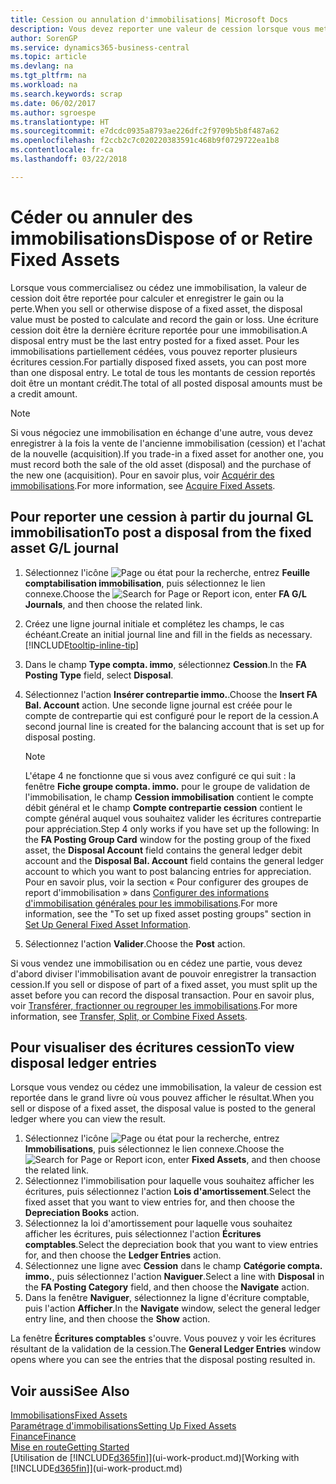 ```yaml
---
title: Cession ou annulation d'immobilisations| Microsoft Docs
description: Vous devez reporter une valeur de cession lorsque vous mettez au rebut, vendez ou annulez une immobilisation.
author: SorenGP
ms.service: dynamics365-business-central
ms.topic: article
ms.devlang: na
ms.tgt_pltfrm: na
ms.workload: na
ms.search.keywords: scrap
ms.date: 06/02/2017
ms.author: sgroespe
ms.translationtype: HT
ms.sourcegitcommit: e7dcdc0935a8793ae226dfc2f9709b5b8f487a62
ms.openlocfilehash: f2ccb2c7c020220383591c468b9f0729722ea1b8
ms.contentlocale: fr-ca
ms.lasthandoff: 03/22/2018

---
```

# <a name="dispose-of-or-retire-fixed-assets"></a><span data-ttu-id="c93e2-103">Céder ou annuler des immobilisations</span><span class="sxs-lookup"><span data-stu-id="c93e2-103">Dispose of or Retire Fixed Assets</span></span>
<span data-ttu-id="c93e2-104">Lorsque vous commercialisez ou cédez une immobilisation, la valeur de cession doit être reportée pour calculer et enregistrer le gain ou la perte.</span><span class="sxs-lookup"><span data-stu-id="c93e2-104">When you sell or otherwise dispose of a fixed asset, the disposal value must be posted to calculate and record the gain or loss.</span></span> <span data-ttu-id="c93e2-105">Une écriture cession doit être la dernière écriture reportée pour une immobilisation.</span><span class="sxs-lookup"><span data-stu-id="c93e2-105">A disposal entry must be the last entry posted for a fixed asset.</span></span> <span data-ttu-id="c93e2-106">Pour les immobilisations partiellement cédées, vous pouvez reporter plusieurs écritures cession.</span><span class="sxs-lookup"><span data-stu-id="c93e2-106">For partially disposed fixed assets, you can post more than one disposal entry.</span></span> <span data-ttu-id="c93e2-107">Le total de tous les montants de cession reportés doit être un montant crédit.</span><span class="sxs-lookup"><span data-stu-id="c93e2-107">The total of all posted disposal amounts must be a credit amount.</span></span>  

> [!NOTE]  
>   <span data-ttu-id="c93e2-108">Si vous négociez une immobilisation en échange d'une autre, vous devez enregistrer à la fois la vente de l'ancienne immobilisation (cession) et l'achat de la nouvelle (acquisition).</span><span class="sxs-lookup"><span data-stu-id="c93e2-108">If you trade-in a fixed asset for another one, you must record both the sale of the old asset (disposal) and the purchase of the new one (acquisition).</span></span> <span data-ttu-id="c93e2-109">Pour en savoir plus, voir [Acquérir des immobilisations](fa-how-acquire.md).</span><span class="sxs-lookup"><span data-stu-id="c93e2-109">For more information, see [Acquire Fixed Assets](fa-how-acquire.md).</span></span>  

## <a name="to-post-a-disposal-from-the-fixed-asset-gl-journal"></a><span data-ttu-id="c93e2-110">Pour reporter une cession à partir du journal GL immobilisation</span><span class="sxs-lookup"><span data-stu-id="c93e2-110">To post a disposal from the fixed asset G/L journal</span></span>
1. <span data-ttu-id="c93e2-111">Sélectionnez l'icône ![Page ou état pour la recherche](media/ui-search/search_small.png "Page ou état pour la recherche"), entrez **Feuille comptabilisation immobilisation**, puis sélectionnez le lien connexe.</span><span class="sxs-lookup"><span data-stu-id="c93e2-111">Choose the ![Search for Page or Report](media/ui-search/search_small.png "Search for Page or Report icon") icon, enter **FA G/L Journals**, and then choose the related link.</span></span>  
2. <span data-ttu-id="c93e2-112">Créez une ligne journal initiale et complétez les champs, le cas échéant.</span><span class="sxs-lookup"><span data-stu-id="c93e2-112">Create an initial journal line and fill in the fields as necessary.</span></span> [!INCLUDE[tooltip-inline-tip](includes/tooltip-inline-tip_md.md)]  
3. <span data-ttu-id="c93e2-113">Dans le champ **Type compta. immo**, sélectionnez **Cession**.</span><span class="sxs-lookup"><span data-stu-id="c93e2-113">In the **FA Posting Type** field, select **Disposal**.</span></span>  
4. <span data-ttu-id="c93e2-114">Sélectionnez l'action **Insérer contrepartie immo.**.</span><span class="sxs-lookup"><span data-stu-id="c93e2-114">Choose the **Insert FA Bal. Account** action.</span></span> <span data-ttu-id="c93e2-115">Une seconde ligne journal est créée pour le compte de contrepartie qui est configuré pour le report de la cession.</span><span class="sxs-lookup"><span data-stu-id="c93e2-115">A second journal line is created for the balancing account that is set up for disposal posting.</span></span>  

    > [!NOTE]  
    >   <span data-ttu-id="c93e2-116">L'étape 4 ne fonctionne que si vous avez configuré ce qui suit : la fenêtre **Fiche groupe compta. immo.** pour le groupe de validation de l'immobilisation, le champ **Cession immobilisation** contient le compte débit général et le champ **Compte contrepartie cession** contient le compte général auquel vous souhaitez valider les écritures contrepartie pour appréciation.</span><span class="sxs-lookup"><span data-stu-id="c93e2-116">Step 4 only works if you have set up the following: In the **FA Posting Group Card** window for the posting group of the fixed asset, the **Disposal Account** field contains the general ledger debit account and the **Disposal Bal. Account** field contains the general ledger account to which you want to post balancing entries for appreciation.</span></span> <span data-ttu-id="c93e2-117">Pour en savoir plus, voir la section « Pour configurer des groupes de report d'immobilisation » dans [Configurer des informations d'immobilisation générales pour les immobilisations](fa-how-setup-general.md).</span><span class="sxs-lookup"><span data-stu-id="c93e2-117">For more information, see the "To set up fixed asset posting groups" section in [Set Up General Fixed Asset Information](fa-how-setup-general.md).</span></span>  
5. <span data-ttu-id="c93e2-118">Sélectionnez l'action **Valider**.</span><span class="sxs-lookup"><span data-stu-id="c93e2-118">Choose the **Post** action.</span></span>  

<span data-ttu-id="c93e2-119">Si vous vendez une immobilisation ou en cédez une partie, vous devez d'abord diviser l'immobilisation avant de pouvoir enregistrer la transaction cession.</span><span class="sxs-lookup"><span data-stu-id="c93e2-119">If you sell or dispose of part of a fixed asset, you must split up the asset before you can record the disposal transaction.</span></span> <span data-ttu-id="c93e2-120">Pour en savoir plus, voir [Transférer, fractionner ou regrouper les immobilisations](fa-how-trans-split-combine.md).</span><span class="sxs-lookup"><span data-stu-id="c93e2-120">For more information, see [Transfer, Split, or Combine Fixed Assets](fa-how-trans-split-combine.md).</span></span>  

## <a name="to-view-disposal-ledger-entries"></a><span data-ttu-id="c93e2-121">Pour visualiser des écritures cession</span><span class="sxs-lookup"><span data-stu-id="c93e2-121">To view disposal ledger entries</span></span>
<span data-ttu-id="c93e2-122">Lorsque vous vendez ou cédez une immobilisation, la valeur de cession est reportée dans le grand livre où vous pouvez afficher le résultat.</span><span class="sxs-lookup"><span data-stu-id="c93e2-122">When you sell or dispose of a fixed asset, the disposal value is posted to the general ledger where you can view the result.</span></span>  

1. <span data-ttu-id="c93e2-123">Sélectionnez l'icône ![Page ou état pour la recherche](media/ui-search/search_small.png "Page ou état pour la recherche"), entrez **Immobilisations**, puis sélectionnez le lien connexe.</span><span class="sxs-lookup"><span data-stu-id="c93e2-123">Choose the ![Search for Page or Report](media/ui-search/search_small.png "Search for Page or Report icon") icon, enter **Fixed Assets**, and then choose the related link.</span></span>  
2. <span data-ttu-id="c93e2-124">Sélectionnez l'immobilisation pour laquelle vous souhaitez afficher les écritures, puis sélectionnez l'action **Lois d'amortissement**.</span><span class="sxs-lookup"><span data-stu-id="c93e2-124">Select the fixed asset that you want to view entries for, and then choose the **Depreciation Books** action.</span></span>  
3. <span data-ttu-id="c93e2-125">Sélectionnez la loi d'amortissement pour laquelle vous souhaitez afficher les écritures, puis sélectionnez l'action **Écritures comptables**.</span><span class="sxs-lookup"><span data-stu-id="c93e2-125">Select the depreciation book that you want to view entries for, and then choose the **Ledger Entries** action.</span></span>  
4. <span data-ttu-id="c93e2-126">Sélectionnez une ligne avec **Cession** dans le champ **Catégorie compta. immo.**, puis sélectionnez l'action **Naviguer**.</span><span class="sxs-lookup"><span data-stu-id="c93e2-126">Select a line with **Disposal** in the **FA Posting Category** field, and then choose the **Navigate** action.</span></span>  
5. <span data-ttu-id="c93e2-127">Dans la fenêtre **Naviguer**, sélectionnez la ligne d'écriture comptable, puis l'action **Afficher**.</span><span class="sxs-lookup"><span data-stu-id="c93e2-127">In the **Navigate** window, select the general ledger entry line, and then choose the **Show** action.</span></span>  

<span data-ttu-id="c93e2-128">La fenêtre **Écritures comptables** s'ouvre. Vous pouvez y voir les écritures résultant de la validation de la cession.</span><span class="sxs-lookup"><span data-stu-id="c93e2-128">The **General Ledger Entries** window opens where you can see the entries that the disposal posting resulted in.</span></span>  

## <a name="see-also"></a><span data-ttu-id="c93e2-129">Voir aussi</span><span class="sxs-lookup"><span data-stu-id="c93e2-129">See Also</span></span>
[<span data-ttu-id="c93e2-130">Immobilisations</span><span class="sxs-lookup"><span data-stu-id="c93e2-130">Fixed Assets</span></span>](fa-manage.md)  
[<span data-ttu-id="c93e2-131">Paramétrage d'immobilisations</span><span class="sxs-lookup"><span data-stu-id="c93e2-131">Setting Up Fixed Assets</span></span>](fa-setup.md)  
[<span data-ttu-id="c93e2-132">Finance</span><span class="sxs-lookup"><span data-stu-id="c93e2-132">Finance</span></span>](finance.md)  
[<span data-ttu-id="c93e2-133">Mise en route</span><span class="sxs-lookup"><span data-stu-id="c93e2-133">Getting Started</span></span>](product-get-started.md)  
<span data-ttu-id="c93e2-134">[Utilisation de [!INCLUDE[d365fin](includes/d365fin_md.md)]](ui-work-product.md)</span><span class="sxs-lookup"><span data-stu-id="c93e2-134">[Working with [!INCLUDE[d365fin](includes/d365fin_md.md)]](ui-work-product.md)</span></span>

